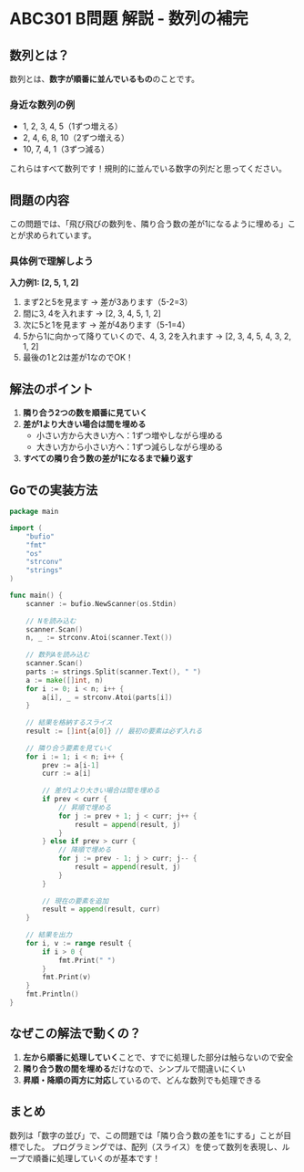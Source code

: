 # ABC301 B問題 解説 - 数列の補完

## 数列とは？

数列とは、**数字が順番に並んでいるもの**のことです。

### 身近な数列の例
- 1, 2, 3, 4, 5（1ずつ増える）
- 2, 4, 6, 8, 10（2ずつ増える）  
- 10, 7, 4, 1（3ずつ減る）

これらはすべて数列です！規則的に並んでいる数字の列だと思ってください。

## 問題の内容

この問題では、「飛び飛びの数列を、隣り合う数の差が1になるように埋める」ことが求められています。

### 具体例で理解しよう

**入力例1: [2, 5, 1, 2]**

1. まず2と5を見ます → 差が3あります（5-2=3）
2. 間に3, 4を入れます → [2, 3, 4, 5, 1, 2]
3. 次に5と1を見ます → 差が4あります（5-1=4）  
4. 5から1に向かって降りていくので、4, 3, 2を入れます → [2, 3, 4, 5, 4, 3, 2, 1, 2]
5. 最後の1と2は差が1なのでOK！

## 解法のポイント

1. **隣り合う2つの数を順番に見ていく**
2. **差が1より大きい場合は間を埋める**
   - 小さい方から大きい方へ：1ずつ増やしながら埋める
   - 大きい方から小さい方へ：1ずつ減らしながら埋める
3. **すべての隣り合う数の差が1になるまで繰り返す**

## Goでの実装方法

```go
package main

import (
    "bufio"
    "fmt"
    "os"
    "strconv"
    "strings"
)

func main() {
    scanner := bufio.NewScanner(os.Stdin)
    
    // Nを読み込む
    scanner.Scan()
    n, _ := strconv.Atoi(scanner.Text())
    
    // 数列Aを読み込む
    scanner.Scan()
    parts := strings.Split(scanner.Text(), " ")
    a := make([]int, n)
    for i := 0; i < n; i++ {
        a[i], _ = strconv.Atoi(parts[i])
    }
    
    // 結果を格納するスライス
    result := []int{a[0]} // 最初の要素は必ず入れる
    
    // 隣り合う要素を見ていく
    for i := 1; i < n; i++ {
        prev := a[i-1]
        curr := a[i]
        
        // 差が1より大きい場合は間を埋める
        if prev < curr {
            // 昇順で埋める
            for j := prev + 1; j < curr; j++ {
                result = append(result, j)
            }
        } else if prev > curr {
            // 降順で埋める
            for j := prev - 1; j > curr; j-- {
                result = append(result, j)
            }
        }
        
        // 現在の要素を追加
        result = append(result, curr)
    }
    
    // 結果を出力
    for i, v := range result {
        if i > 0 {
            fmt.Print(" ")
        }
        fmt.Print(v)
    }
    fmt.Println()
}
```

## なぜこの解法で動くの？

1. **左から順番に処理していく**ことで、すでに処理した部分は触らないので安全
2. **隣り合う数の間を埋める**だけなので、シンプルで間違いにくい
3. **昇順・降順の両方に対応**しているので、どんな数列でも処理できる

## まとめ

数列は「数字の並び」で、この問題では「隣り合う数の差を1にする」ことが目標でした。
プログラミングでは、配列（スライス）を使って数列を表現し、ループで順番に処理していくのが基本です！